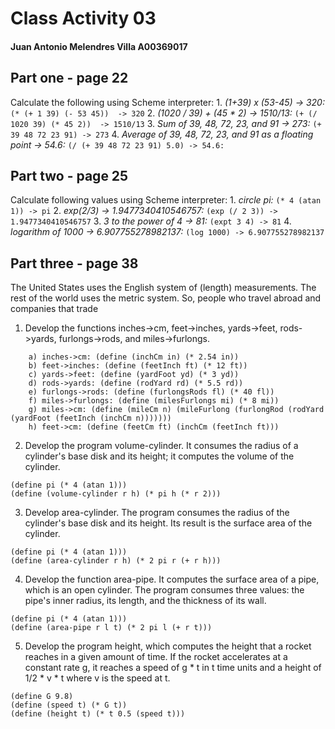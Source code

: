 # Class Activity 03
#### Juan Antonio Melendres Villa 		A00369017 ####

Part one - page 22
------------------

Calculate the following using Scheme interpreter: 
    1. *(1+39) x (53-45) -> 320:*
    ```
    (* (+ 1 39) (- 53 45))  -> 320
    ```
    2. *(1020 / 39) + (45 * 2) -> 1510/13:*
    ```
    (+ (/ 1020 39) (* 45 2))  -> 1510/13
    ```
    3. *Sum of 39, 48, 72, 23, and 91 -> 273:*
    ```
    (+ 39 48 72 23 91) -> 273
    ```
    4. *Average of 39, 48, 72, 23, and 91 as a floating point -> 54.6:*
    ```
    (/ (+ 39 48 72 23 91) 5.0) -> 54.6:
    ```

Part two - page 25
------------------

Calculate following values using Scheme interpreter:
    1. *circle pi:*
    ```
    (* 4 (atan 1)) -> pi
    ```
    2. *exp(2/3) -> 1.9477340410546757:*
    ```
    (exp (/ 2 3)) -> 1.9477340410546757
    ```
    3. *3 to the power of 4 -> 81:*
    ```
    (expt 3 4) -> 81
    ```
    4. *logarithm of 1000 -> 6.907755278982137:*
    ```
    (log 1000) -> 6.907755278982137
    ```

Part three - page 38
--------------------

The United States uses the English system of (length) measurements. 
The rest of the world uses the metric system. So, people who travel abroad and companies that trade 

1. Develop the functions inches->cm, feet->inches, yards->feet, rods->yards, furlongs->rods, and miles->furlongs.
```
    a) inches->cm: (define (inchCm in) (* 2.54 in))
    b) feet->inches: (define (feetInch ft) (* 12 ft))
    c) yards->feet: (define (yardFoot yd) (* 3 yd))
    d) rods->yards: (define (rodYard rd) (* 5.5 rd))
    e) furlongs->rods: (define (furlongsRods fl) (* 40 fl))
    f) miles->furlongs: (define (milesFurlongs mi) (* 8 mi))
    g) miles->cm: (define (mileCm n) (mileFurlong (furlongRod (rodYard (yardFoot (feetInch (inchCm n)))))))
    h) feet->cm: (define (feetCm ft) (inchCm (feetInch ft)))
```
2. Develop the program volume-cylinder. It consumes the radius of a cylinder's base disk and its height; 
it computes the volume of the cylinder.
```
(define pi (* 4 (atan 1)))
(define (volume-cylinder r h) (* pi h (* r 2)))
```
3. Develop area-cylinder. The program consumes the radius of the cylinder's base disk and its height. 
Its result is the surface area of the cylinder.
```
(define pi (* 4 (atan 1)))
(define (area-cylinder r h) (* 2 pi r (+ r h)))
```
4. Develop the function area-pipe. It computes the surface area of a pipe, which is an open cylinder. 
The program consumes three values: the pipe's inner radius, its length, and the thickness of its wall.
```
(define pi (* 4 (atan 1)))
(define (area-pipe r l t) (* 2 pi l (+ r t)))
```
5. Develop the program height, which computes the height that a rocket reaches in a given amount of time. 
If the rocket accelerates at a constant rate g, it reaches a speed of g * t in t time units and a height 
of 1/2 * v * t where v is the speed at t.
```
(define G 9.8)
(define (speed t) (* G t))
(define (height t) (* t 0.5 (speed t)))
```